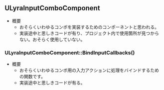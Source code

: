 ## ULyraInputComboComponent

* 概要
	* おそらくいわゆるコンボを実装するためのコンポーネントと思われる。
	* 実装途中と思しきコードが有り、プロジェクト内で使用箇所が見つからない。おそらく使用していない。

### ULyraInputComboComponent::BindInputCallbacks()

* 概要
	* おそらくいわゆるコンボ用の入力アクションに処理をバインドするための関数です。
	* 実装途中と思しきコードが有る。

<!--- ページ内のリンク --->

<!--- 自前の画像へのリンク --->

<!--- generated --->

